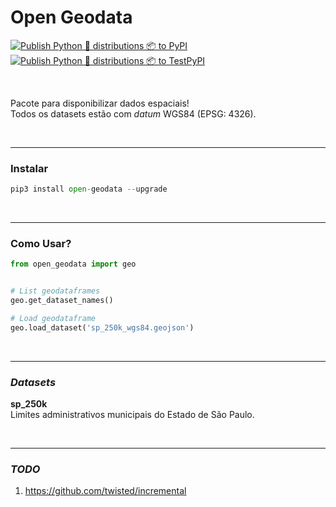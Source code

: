 # Open Geodata

[![Publish Python 🐍 distributions 📦 to PyPI](https://github.com/open-geodata/open-geodata/actions/workflows/publish-to-pypi.yml/badge.svg)](https://github.com/open-geodata/open-geodata/actions/workflows/publish-to-pypi.yml)
<br>
[![Publish Python 🐍 distributions 📦 to TestPyPI](https://github.com/open-geodata/open-geodata/actions/workflows/publish-to-test-pypi.yml/badge.svg)](https://github.com/open-geodata/open-geodata/actions/workflows/publish-to-test-pypi.yml)

<br>

Pacote para disponibilizar dados espaciais!
<br>
Todos os datasets estão com *datum* WGS84 (EPSG: 4326).

<br>

---

### Instalar

```python
pip3 install open-geodata --upgrade
```

<br>

---

### Como Usar?

```python
from open_geodata import geo


# List geodataframes
geo.get_dataset_names()

# Load geodataframe
geo.load_dataset('sp_250k_wgs84.geojson')
```

<br>

---

### *Datasets*

**sp_250k**
<br>
Limites administrativos municipais do Estado de São Paulo. 

<br>

---

### *TODO*

1. https://github.com/twisted/incremental

